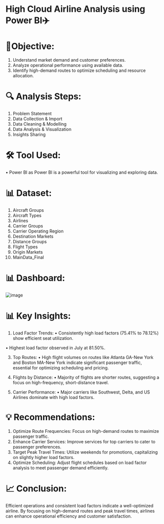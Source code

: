 # High Cloud Airline Analysis using Power BI✈️

# 🚀Objective:

1.	Understand market demand and customer preferences.
2.	Analyze operational performance using available data.
3.	Identify high-demand routes to optimize scheduling and resource allocation.
   
# 🔍 Analysis Steps:

1.	Problem Statement
2.	Data Collection & Import
3.	Data Cleaning & Modelling
4.	Data Analysis & Visualization
5.	Insights Sharing
   
# 🛠️ Tool Used:

• Power BI as Power BI is a powerful tool for visualizing and exploring data.

# 📊 Dataset:

1.	Aircraft Groups
2.	Aircraft Types
3.	Airlines
4.	Carrier Groups
5.	Carrier Operating Region
6.	Destination Markets
7.	Distance Groups
8.	Flight Types
9.	Origin Markets
10. MainData_Final

# 📊 Dashboard:
![image](https://github.com/Priyanka1321/High-Cloud-Airline-Analysis-Project/assets/164537891/58012607-ed23-47db-9bf3-bbaf49509efc)


# 📊 Key Insights:

1.	Load Factor Trends:
•	Consistently high load factors (75.41% to 78.12%) show efficient seat utilization.

•	Highest load factor observed in July at 81.50%.

3.	Top Routes:
•	High flight volumes on routes like Atlanta GA-New York and Boston MA-New York indicate significant passenger traffic, essential for optimizing scheduling and pricing.

4.	Flights by Distance:
•	Majority of flights are shorter routes, suggesting a focus on high-frequency, short-distance travel.

5.	Carrier Performance:
•	Major carriers like Southwest, Delta, and US Airlines dominate with high load factors.



# 💡 Recommendations:

1.	Optimize Route Frequencies: Focus on high-demand routes to maximize passenger traffic.
2.	Enhance Carrier Services: Improve services for top carriers to cater to passenger preferences.
3.	Target Peak Travel Times: Utilize weekends for promotions, capitalizing on slightly higher load factors.
4.	Optimize Scheduling: Adjust flight schedules based on load factor analysis to meet passenger demand efficiently.
   
# 📈 Conclusion: 

Efficient operations and consistent load factors indicate a well-optimized airline. By focusing on high-demand routes and peak travel times, airlines can enhance operational efficiency and customer satisfaction.

